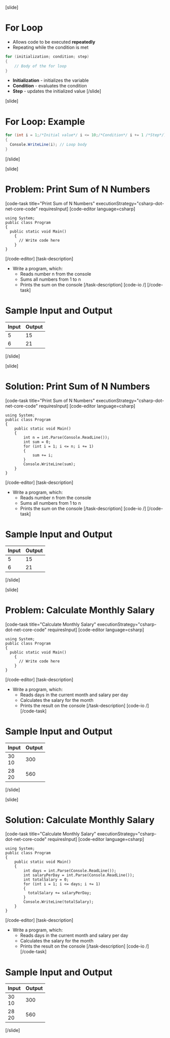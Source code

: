 [slide]
# For Loop
- Allows code to be executed **repeatedly**
- Repeating while the condition is met
```csharp
for (initialization; condition; step)
{
    // Body of the for loop
}
```
- **Initialization** - initializes the variable
- **Condition** - evaluates the condition
- **Step** - updates the initialized value
[/slide]

[slide]
# For Loop: Example
```csharp
for (int i = 1;/*Initial value*/ i <= 10;/*Condition*/ i += 1 /*Step*/) 
{
  Console.WriteLine(i); // Loop body
}
```
[/slide]

[slide]
# Problem: Print Sum of N Numbers
[code-task title="Print Sum of N Numbers" executionStrategy="csharp-dot-net-core-code" requiresInput]
[code-editor language=csharp]
```
using System;
public class Program
{
  public static void Main()
    {
      // Write code here
    }
}
```
[/code-editor]
[task-description]
- Write a program, which:
    - Reads number n from the console
    - Sums all numbers from 1 to n
    - Prints the sum on the console
[/task-description]
[code-io /]
[/code-task]
# Sample Input and Output
|Input|Output|
|-----|------|
|5|15|
|6|21|
[/slide]

[slide]
# Solution: Print Sum of N Numbers
[code-task title="Print Sum of N Numbers" executionStrategy="csharp-dot-net-core-code" requiresInput]
[code-editor language=csharp]
```
using System;
public class Program
{
    public static void Main()
    {
        int n = int.Parse(Console.ReadLine());
        int sum = 0;
        for (int i = 1; i <= n; i += 1)
        {
            sum += i;
        }
        Console.WriteLine(sum);
    }
}
```
[/code-editor]
[task-description]
- Write a program, which:
    - Reads number n from the console
    - Sums all numbers from 1 to n
    - Prints the sum on the console
[/task-description]
[code-io /]
[/code-task]
# Sample Input and Output
|Input|Output|
|-----|------|
|5|15|
|6|21|
[/slide]

[slide]
# Problem: Calculate Monthly Salary
[code-task title="Calculate Monthly Salary" executionStrategy="csharp-dot-net-core-code" requiresInput]
[code-editor language=csharp]
```
using System;
public class Program
{
  public static void Main()
    {
      // Write code here
    }
}
```
[/code-editor]
[task-description]
- Write a program, which:
    - Reads days in the current month and salary per day
    - Calculates the salary for the month
    - Prints the result on the console
[/task-description]
[code-io /]
[/code-task]
# Sample Input and Output
|Input|Output|
|-----|------|
|30<br>10|300|
|28<br>20|560|
[/slide]

[slide]
# Solution: Calculate Monthly Salary
[code-task title="Calculate Monthly Salary" executionStrategy="csharp-dot-net-core-code" requiresInput]
[code-editor language=csharp]
```
using System;
public class Program
{
    public static void Main()
    {
        int days = int.Parse(Console.ReadLine());
        int salaryPerDay = int.Parse(Console.ReadLine());
        int totalSalary = 0;
        for (int i = 1; i <= days; i += 1)
        {
          totalSalary += salaryPerDay;
        }
        Console.WriteLine(totalSalary);
    }
}
```
[/code-editor]
[task-description]
- Write a program, which:
    - Reads days in the current month and salary per day
    - Calculates the salary for the month
    - Prints the result on the console
[/task-description]
[code-io /]
[/code-task]
# Sample Input and Output
|Input|Output|
|-----|------|
|30<br>10|300|
|28<br>20|560|
[/slide]